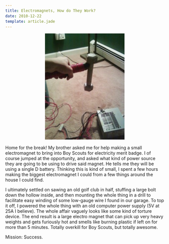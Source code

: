 ```yaml
---
title: Electromagnets, How do They Work?
date: 2010-12-22
template: article.jade
---
```


<center>
<img src="/img/posts/downsize1-225x300.jpg" width="50%">
</center>

Home for the break! My brother asked me for help making a small electromagnet to bring into Boy Scouts for electricity merit badge. I of course jumped at the opportunity, and asked what kind of power source they are going to be using to drive said magnet. He tells me they will be using a single D battery. Thinking this is kind of small, I spent a few hours making the biggest electromagnet I could from a few things around the house I could find.

<span class="more"></span>

I ultimately settled on sawing an old golf club in half, stuffing a large bolt down the hollow inside, and then mounting the whole thing in a drill to facilitate easy winding of some low-gauge wire I found in our garage. To top it off, I powered the whole thing with an old computer power supply (5V at 25A I believe). The whole affair vaguely looks like some kind of torture device. The end result is a large electro magnet that can pick up very heavy weights and gets furiously hot and smells like burning plastic if left on for more than 5 minutes. Totally overkill for Boy Scouts, but totally awesome.

Mission: Success.
